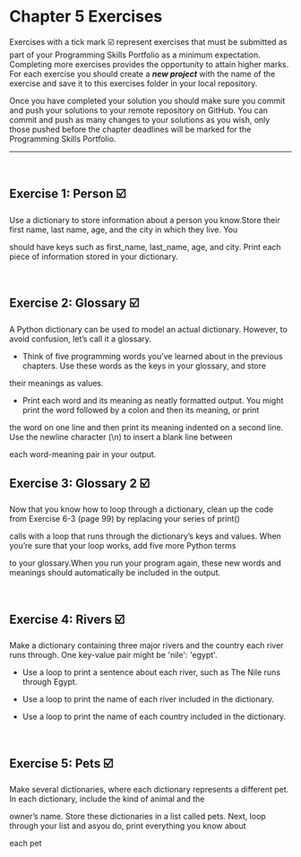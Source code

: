 # Chapter 5 Exercises

Exercises with a tick mark :ballot_box_with_check: represent exercises that must be submitted as part of your Programming Skills Portfolio as a minimum expectation. Completing more exercises provides the opportunity to attain higher marks. For each exercise you should create a _**new project**_ with the name of the exercise and save it to this exercises folder in your local repository.

Once you have completed your solution you should make sure you commit and push your solutions to your remote repository on GitHub. You can commit and push as many changes to your solutions as you wish, only those pushed before the chapter deadlines will be marked for the Programming Skills Portfolio.  

---
&nbsp;

## Exercise 1: Person :ballot_box_with_check:

Use a dictionary to store information about a person you know.Store their first name, last name, age, and the city in which they live. You

should have keys such as first_name, last_name, age, and city. Print each piece of information stored in your dictionary.

&nbsp;
&nbsp;

## Exercise 2: Glossary :ballot_box_with_check:

A Python dictionary can be used to model an actual dictionary. However, to avoid confusion, let’s call it a glossary.

* Think of five programming words you’ve learned about in the previous chapters. Use these words as the keys in your glossary, and store 

their meanings as values.

* Print each word and its meaning as neatly formatted output. You might print the word followed by a colon and then its meaning, or print 

the word on one line and then print its meaning indented on a second line. Use the newline character (\n) to insert a blank line between 

each word-meaning pair in your output.
&nbsp;
&nbsp;

## Exercise 3: Glossary 2 :ballot_box_with_check:
Now that you know how to loop through a dictionary, clean up the code from Exercise 6-3 (page 99) by replacing your series of print()

calls with a loop that runs through the dictionary’s keys and values. When you’re sure that your loop works, add five more Python terms 

to your glossary.When you run your program again, these new words and meanings should automatically be included in the output.

&nbsp;
&nbsp;

## Exercise 4: Rivers :ballot_box_with_check:

Make a dictionary containing three major rivers and the country each river runs through. One key-value pair might be 'nile': 'egypt'.

* Use a loop to print a sentence about each river, such as The Nile runs through Egypt.

* Use a loop to print the name of each river included in the dictionary.

* Use a loop to print the name of each country included in the dictionary.

&nbsp;
&nbsp;

## Exercise 5: Pets :ballot_box_with_check:

Make several dictionaries, where each dictionary represents a different pet. In each dictionary, include the kind of animal and the

owner’s name. Store these dictionaries in a list called pets. Next, loop through your list and asyou do, print everything you know about 

each pet



&nbsp;
&nbsp;


